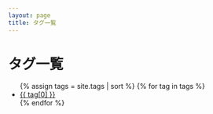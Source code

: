 ```yaml
---
layout: page
title: タグ一覧
---
```


<div class="page-content wc-container">
	<div class="post">
		<h1>タグ一覧</h1>
		<ul class="fa-ul">
			{% assign tags = site.tags | sort %}
			{% for tag in tags %}
			<li>
				<span class="fa-li"><i class="fas fa-tag"></i></span>
				<a href="{{ '/tag/' | append: tag[0] | relative_url }}" data-toggle="tooltip" data-placement="right" title="{{ tag[1].size }}">
					{{ tag[0] }}
				</a>
			</li>
			{% endfor %}
		</ul>
	</div>
</div>
